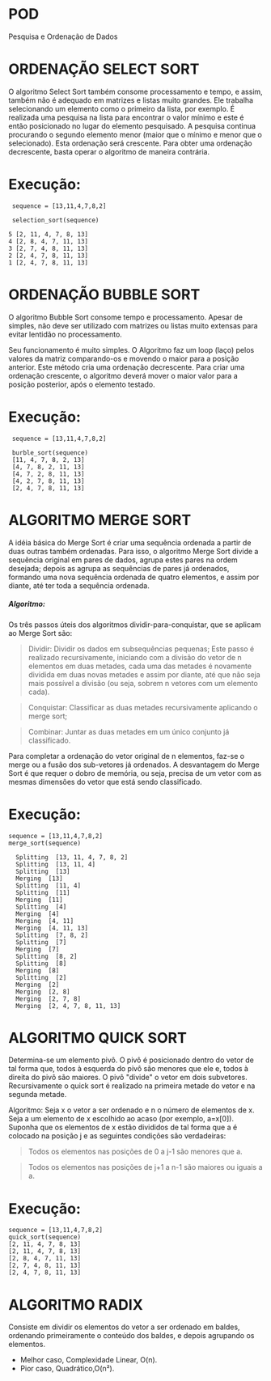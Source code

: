 # POD
  Pesquisa e Ordenação de Dados
 
# ORDENAÇÃO SELECT SORT

O algoritmo Select Sort também consome processamento e tempo, e assim, também não é adequado em matrizes e listas muito grandes. Ele trabalha selecionando um elemento como o primeiro da lista, por exemplo. É realizada uma pesquisa na lista para encontrar o valor mínimo e este é então posicionado no lugar do elemento pesquisado. A pesquisa continua procurando o segundo elemento menor (maior que o mínimo e menor que o selecionado). Esta ordenação será crescente. Para obter uma ordenação decrescente, basta operar o algoritmo de maneira contrária. 

# Execução:
     sequence = [13,11,4,7,8,2]
       
     selection_sort(sequence)

    5 [2, 11, 4, 7, 8, 13]
    4 [2, 8, 4, 7, 11, 13]
    3 [2, 7, 4, 8, 11, 13]
    2 [2, 4, 7, 8, 11, 13]
    1 [2, 4, 7, 8, 11, 13]



# ORDENAÇÃO BUBBLE SORT

O algoritmo Bubble Sort consome tempo e processamento. Apesar de simples, não deve ser utilizado com matrizes ou listas muito extensas para evitar lentidão no processamento.

Seu funcionamento é muito simples. O Algoritmo faz um loop (laço) pelos valores da matriz comparando-os e movendo o maior para a posição anterior. Este método cria uma ordenação decrescente. Para criar uma ordenação crescente, o algoritmo deverá mover o maior valor para a posição posterior, após o elemento testado.

# Execução:
     sequence = [13,11,4,7,8,2]
       
     burble_sort(sequence)
     [11, 4, 7, 8, 2, 13]
     [4, 7, 8, 2, 11, 13]
     [4, 7, 2, 8, 11, 13]
     [4, 2, 7, 8, 11, 13]
     [2, 4, 7, 8, 11, 13]



# ALGORITMO MERGE SORT

A idéia básica do Merge Sort é criar uma sequência ordenada a partir de duas outras também ordenadas.
Para isso, o algoritmo Merge Sort divide a sequência original em pares de dados, agrupa estes pares na ordem desejada; depois as agrupa as sequências de pares já ordenados, formando uma nova sequência ordenada de quatro elementos, e assim por diante, até ter toda a sequência ordenada.

##### Algoritmo:
  Os três passos úteis dos algoritmos dividir-para-conquistar, que se aplicam ao Merge Sort são:
  > Dividir: Dividir os dados em subsequências pequenas;
  > Este passo é realizado recursivamente, iniciando com a divisão do vetor de n elementos em duas metades, cada uma das metades é           novamente dividida em duas novas metades e assim por diante, até que não seja mais possível a divisão (ou seja, sobrem n vetores com     um elemento cada).
  
  > Conquistar: Classificar as duas metades recursivamente aplicando o merge sort;

  > Combinar: Juntar as duas metades em um único conjunto já classificado.

  Para completar a ordenação do vetor original de n elementos, faz-se o merge ou a fusão dos sub-vetores já ordenados.
  A desvantagem do Merge Sort é que requer o dobro de memória, ou seja, precisa de um vetor com as mesmas dimensões do vetor que está     sendo classificado.
# Execução:
    sequence = [13,11,4,7,8,2]
    merge_sort(sequence)

      Splitting  [13, 11, 4, 7, 8, 2]
      Splitting  [13, 11, 4]
      Splitting  [13]
      Merging  [13]
      Splitting  [11, 4]
      Splitting  [11]
      Merging  [11]
      Splitting  [4]
      Merging  [4]
      Merging  [4, 11]
      Merging  [4, 11, 13]
      Splitting  [7, 8, 2]
      Splitting  [7]
      Merging  [7]
      Splitting  [8, 2]
      Splitting  [8]
      Merging  [8]
      Splitting  [2]
      Merging  [2]
      Merging  [2, 8]
      Merging  [2, 7, 8]
      Merging  [2, 4, 7, 8, 11, 13]
      
# ALGORITMO QUICK SORT

Determina-se um elemento pivô. O pivô é posicionado dentro do vetor de tal forma que, todos à esquerda do pivô são menores que ele e, todos à direita do pivô são maiores. O pivô "divide" o vetor em dois subvetores.
Recursivamente o quick sort é realizado na primeira metade do vetor e na segunda metade.

Algoritmo: Seja x o vetor a ser ordenado e n o número de elementos de x. Seja a um elemento de x escolhido ao acaso (por exemplo, a=x[0]). Suponha que os elementos de x estão divididos de tal forma que a é colocado na posição j e as seguintes condições são verdadeiras:

  >Todos os elementos nas posições de 0 a j-1 são menores que a.
  
  >Todos os elementos nas posições de j+1 a n-1 são maiores ou iguais a a.  
  
 # Execução:
    sequence = [13,11,4,7,8,2]
    quick_sort(sequence)
    [2, 11, 4, 7, 8, 13]
    [2, 11, 4, 7, 8, 13]
    [2, 8, 4, 7, 11, 13]
    [2, 7, 4, 8, 11, 13]
    [2, 4, 7, 8, 11, 13]


# ALGORITMO RADIX  
  Consiste em dividir os elementos do vetor a ser ordenado em baldes, ordenando primeiramente o conteúdo dos baldes, e depois agrupando   os elementos.
  
  - Melhor caso, Complexidade Linear, O(n). 
  - Pior caso, Quadrático,O(n²). 
  
  



